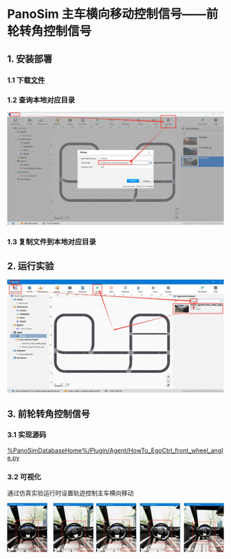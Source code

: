 # PanoSim 主车横向移动控制信号——前轮转角控制信号

## 1. 安装部署

### 1.1 下载[文件](https://github.com/liyanlee/PanoSim_How_To/tree/main/EgoControl/expect_trajectory/PanoSimDatabase)

### 1.2 查询本地对应目录
![image](../../Bus/ego/docs/images/folder.jpg)

### 1.3 复制文件到本地对应目录

## 2. 运行实验
![image](docs/images/open.jpg)

## 3. 前轮转角控制信号

### 3.1 实现源码
[%PanoSimDatabaseHome%/Plugin/Agent/HowTo_EgoCtrl_front_wheel_angle.py](PanoSimDatabase/Plugin/Agent/HowTo_EgoCtrl_front_wheel_angle.py)

### 3.2 可视化
通过仿真实验运行时设置轨迹控制主车横向移动

![image](docs/images/visualization.jpg)
